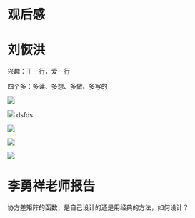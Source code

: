# 观后感
# 刘恢洪
兴趣：干一行，爱一行

四个多：多读、多想、多做、多写的

![](2022-04-09-10-52-46.png)

![](2022-04-09-10-57-44.png)
dsfds

![](20220409132608.png)  

![](20220409134706.png)  

![](20220409150253.png)  

# 李勇祥老师报告
协方差矩阵的函数，是自己设计的还是用经典的方法，如何设计？